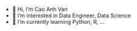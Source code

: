 - 👋 Hi, I’m Cao Anh Van
- 👀 I’m interested in Data Engineer, Data Science
- 🌱 I’m currently learning Python, R, ...


